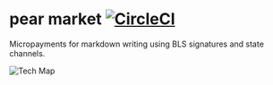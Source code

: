 # pear market [![CircleCI](https://img.shields.io/circleci/build/github/pear-market/tree/main)](https://app.circleci.com/pipelines/github/pear-market/tree?branch=main&filter=all)

Micropayments for markdown writing using BLS signatures and state channels.

![Tech Map](https://user-images.githubusercontent.com/631020/152430045-bd4cf9b0-86c8-4a3e-a5cd-9e5c08801867.jpg)
